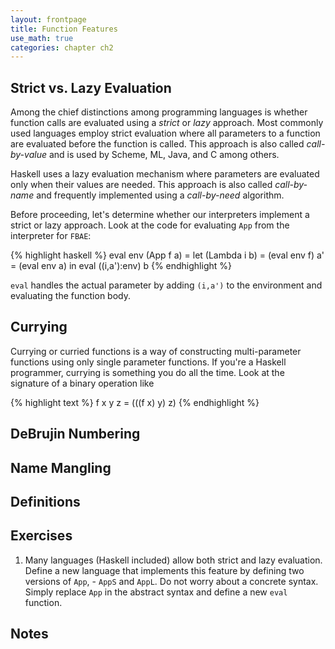 ```yaml
---
layout: frontpage
title: Function Features
use_math: true
categories: chapter ch2
---
```


## Strict vs. Lazy Evaluation

Among the chief distinctions among programming languages is whether function calls are evaluated using a _strict_ or _lazy_ approach.  Most commonly used languages employ strict evaluation where all parameters to a function are evaluated before the function is called.  This approach is also called _call-by-value_ and is used by Scheme, ML, Java, and C among others.

Haskell uses a lazy evaluation mechanism where parameters are evaluated only when their values are needed.  This approach is also called _call-by-name_ and frequently implemented using a _call-by-need_ algorithm.

Before proceeding, let's determine whether our interpreters implement a strict or lazy approach.  Look at the code for evaluating `App` from the interpreter for `FBAE`:

{% highlight haskell %}
eval env (App f a) = let (Lambda i b) = (eval env f)
                         a' = (eval env a)
                     in eval ((i,a'):env) b
{% endhighlight %}

`eval` handles the actual parameter by adding `(i,a')` to the environment and evaluating the function body.  

## Currying

Currying or curried functions is a way of constructing multi-parameter functions using only single parameter functions.  If you're a Haskell programmer, currying is something you do all the time.  Look at the signature of a binary operation like 

{% highlight text %}
f x y z = (((f x) y) z)
{% endhighlight %}

## DeBrujin Numbering

## Name Mangling

## Definitions

## Exercises

1. Many languages (Haskell included) allow both strict and lazy evaluation.  Define a new language that implements this feature by defining two versions of `App`, - `AppS` and `AppL`.  Do not worry about a concrete syntax.  Simply replace `App` in the abstract syntax and define a new `eval` function.
 
## Notes
